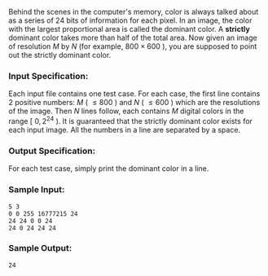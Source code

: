 <!-- Title
The Dominant Color (20)
-->
Behind the scenes in the computer's memory, color is always talked about as a
series of 24 bits of information for each pixel. In an image, the color with
the largest proportional area is called the dominant color. A **strictly**
dominant color takes more than half of the total area. Now given an image of
resolution $M$ by $N$ (for example, $800\times 600$ ), you are supposed to
point out the strictly dominant color.

### Input Specification:

Each input file contains one test case. For each case, the first line contains
2 positive numbers: $M$ ( $\le 800$ ) and $N$ ( $\le 600$ ) which are the
resolutions of the image. Then $N$ lines follow, each contains $M$ digital
colors in the range [ $0, 2^{24}$ ). It is guaranteed that the strictly
dominant color exists for each input image. All the numbers in a line are
separated by a space.

### Output Specification:

For each test case, simply print the dominant color in a line.

### Sample Input:

```
5 3
0 0 255 16777215 24
24 24 0 0 24
24 0 24 24 24
```

### Sample Output:

```
24
```
